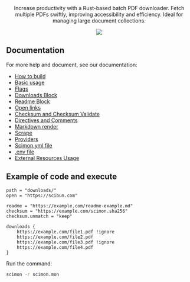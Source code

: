 <div align='center'>Increase productivity with a Rust-based batch PDF downloader. Fetch multiple PDFs swiftly, improving accessibility and efficiency. Ideal for managing large document collections.</div>

<p></p>

<p align='center'>
	<a href='https://github.com/Scibun/Scibun/actions/workflows/rust.yml'><img src='https://github.com/Scibun/Scibun/actions/workflows/rust.yml/badge.svg'/></a>
</p>

## Documentation

For more help and document, see our documentation:

- [How to build](https://scibun.github.io/ScimonDocs/build.html)
- [Basic usage](https://scibun.github.io/ScimonDocs/basic-usage.html)
- [Flags](https://scibun.github.io/ScimonDocs/flags.html)
- [Downloads Block](https://scibun.github.io/ScimonDocs/download-block.html)
- [Readme Block](https://scibun.github.io/ScimonDocs/readme-block.html)
- [Open links](https://scibun.github.io/ScimonDocs/open-links.html)
- [Checksum and Checksum Validate](https://scibun.github.io/ScimonDocs/checsum.html)
- [Directives and Comments](https://scibun.github.io/ScimonDocs/directives.html)
- [Markdown render](https://scibun.github.io/ScimonDocs/markdown-render.html)
- [Scrape](https://scibun.github.io/ScimonDocs/scrape.html)
- [Providers](https://scibun.github.io/ScimonDocs/providers.html)
- [Scimon.yml file](https://scibun.github.io/ScimonDocs/scimon.yml-file.html)
- [.env file](https://scibun.github.io/ScimonDocs/env-file.html)
- [External Resources Usage](https://scibun.github.io/ScimonDocs/external-resources.html)

## Example of code and execute

```monset
path = "downloads/"
open = "https://scibun.com"

readme = "https://example.com/readme-example.md"
checksum = "https://example.com/scimon.sha256"
checksum.unmatch = "keep"

downloads {
    https://example.com/file1.pdf !ignore
    https://example.com/file2.pdf
    https://example.com/file3.pdf !ignore
    https://example.com/file4.pdf
}
```

Run the command:

```bash
scimon -r scimon.mon
```
